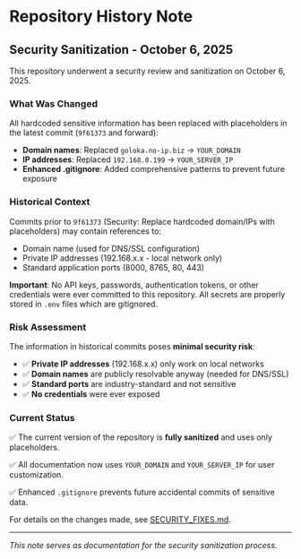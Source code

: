# Repository History Note

## Security Sanitization - October 6, 2025

This repository underwent a security review and sanitization on October 6, 2025.

### What Was Changed

All hardcoded sensitive information has been replaced with placeholders in the latest commit (`9f61373` and forward):

- **Domain names**: Replaced `goloka.no-ip.biz` → `YOUR_DOMAIN`
- **IP addresses**: Replaced `192.168.0.199` → `YOUR_SERVER_IP`
- **Enhanced .gitignore**: Added comprehensive patterns to prevent future exposure

### Historical Context

Commits prior to `9f61373` (Security: Replace hardcoded domain/IPs with placeholders) may contain references to:
- Domain name (used for DNS/SSL configuration)
- Private IP addresses (192.168.x.x - local network only)
- Standard application ports (8000, 8765, 80, 443)

**Important**: No API keys, passwords, authentication tokens, or other credentials were ever committed to this repository. All secrets are properly stored in `.env` files which are gitignored.

### Risk Assessment

The information in historical commits poses **minimal security risk**:

- ✅ **Private IP addresses** (192.168.x.x) only work on local networks
- ✅ **Domain names** are publicly resolvable anyway (needed for DNS/SSL)
- ✅ **Standard ports** are industry-standard and not sensitive
- ✅ **No credentials** were ever exposed

### Current Status

✅ The current version of the repository is **fully sanitized** and uses only placeholders.

✅ All documentation now uses `YOUR_DOMAIN` and `YOUR_SERVER_IP` for user customization.

✅ Enhanced `.gitignore` prevents future accidental commits of sensitive data.

For details on the changes made, see [SECURITY_FIXES.md](SECURITY_FIXES.md).

---
*This note serves as documentation for the security sanitization process.*

